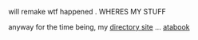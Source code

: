 will remake wtf happened . WHERES MY STUFF

anyway for the time being, my [directory site](https://insufferableprickhead.straw.page/) ... [atabook](https://kyubao.atabook.org/)
